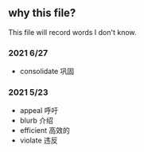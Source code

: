 ## why this file?

This file will record words I don't know.

### 2021 6/27

- consolidate 巩固

### 2021 5/23

- appeal 呼吁
- blurb 介绍
- efficient 高效的
- violate 违反
